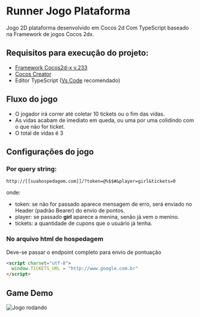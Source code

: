 # Runner Jogo Plataforma

Jogo 2D plataforma desenvolvido em Cocos 2d Com TypeScript baseado na Framework de jogos Cocos 2dx.

## Requisitos para execução do projeto:

+ [Framework Cocos2d-x v.233](https://www.cocos.com/en/cocos2dx)
+ [Cocos Creator](https://www.cocos.com/en/creator)
+ Editor TypeScript ([Vs Code](https://code.visualstudio.com/) recomendado)

## Fluxo do jogo

+ O jogador irá correr até coletar 10 tickets ou o fim das vidas.
+ As vidas acabam de imediato em queda, ou uma por uma colidindo com o que não for ticket.
+ O total de vidas é 3

## Configurações do jogo

### Por query string:

```
http://[[suahospedagem.com]]/?token=@%$$#&player=girl&tickets=0
```

onde:
+ token: se não for passado aparece mensagem de erro, será enviado no Header (padrão Bearer) do envio de pontos.
+ player: se passado **girl** aparece a menina, senão já vem o menino.
+ tickets: a quantidade de cupons que o usuário já tenha.

### No arquivo html de hospedagem
Deve-se passar o endpoint completo para envio de pontuação
```html
<script charset="utf-8">
  window.TICKETS_URL = "http://www.google.com.br"
</script>
```

## Game Demo

![Jogo rodando](link-to-image)